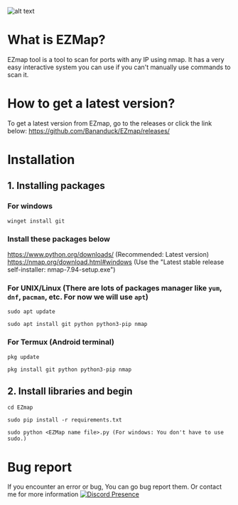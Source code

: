 ![alt text](https://cdn.discordapp.com/attachments/913287460916703272/1182331454395527168/image.png?ex=65844ef9&is=6571d9f9&hm=0df5143ea76105c82a93d1c3152bd0b3e3f172bbf1ef49d1e075c58478c44508&)

# What is EZMap?
EZmap tool is a tool to scan for ports with any IP using nmap. It has a very easy interactive system you can use if you can't manually use commands to scan it.

# How to get a latest version?
To get a latest version from EZmap, go to the releases or click the link below:
https://github.com/Bananduck/EZmap/releases/

# Installation
## 1. Installing packages
### For windows
```
winget install git
```
### Install these packages below
https://www.python.org/downloads/ (Recommended: Latest version)
https://nmap.org/download.html#windows (Use the "Latest stable release self-installer: nmap-7.94-setup.exe")

### For UNIX/Linux (There are lots of packages manager like `yum`, `dnf`, `pacman`, etc. For now we will use `apt`) 
```
sudo apt update
```

```
sudo apt install git python python3-pip nmap
```

### For Termux (Android terminal)
```
pkg update
```
```
pkg install git python python3-pip nmap
```

## 2. Install libraries and begin
```
cd EZmap
```
```
sudo pip install -r requirements.txt
```
```
sudo python <EZMap name file>.py (For windows: You don't have to use sudo.)
```

# Bug report
If you encounter an error or bug, You can go bug report them. Or contact me for more information
[![Discord Presence](https://lanyard.cnrad.dev/api/913286154806243339)](https://discord.com/users/913286154806243339)

